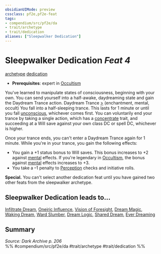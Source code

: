 ```yaml
---
obsidianUIMode: preview
cssclass: pf2e,pf2e-feat
tags:
- compendium/src/pf2e/da
- trait/archetype
- trait/dedication
aliases: ["Sleepwalker Dedication"]
---
```

# Sleepwalker Dedication  *Feat 4*  
[archetype](../../rules/traits/archetype.md)  [dedication](../../rules/traits/dedication.md)  

- **Prerequisites**: expert in [Occultism](../skills.md#Occultism)

You've learned to manipulate states of consciousness, beginning with your own. You can send yourself into a half-awake, daydreaming state and gain the Daydream Trance action. Daydream Trance [>](../../rules/core-rulebook/chapter-9-playing-the-game.md#Actions "Single Action") (enchantment, mental, occult) You fall into a half-sleeping trance. This lasts for 1 minute or until you fall [unconscious](../../rules/conditions.md#Unconscious), whichever comes first. You can voluntarily end your trance by taking a single action, which has a [concentrate](../../rules/traits/concentrate.md) trait, and succeeding at a Will save against your own class DC or spell DC, whichever is higher.

Once your trance ends, you can't enter a Daydream Trance again for 1 minute. While you're in your trance, you gain the following effects:

- You gain a +1 status bonus to Will saves. This bonus increases to +2 against [mental](../../rules/traits/mental.md) effects. If you're legendary in [Occultism](../skills.md#Occultism), the bonus against [mental](../../rules/traits/mental.md) effects increases to +3.
- You take a –1 penalty to [Perception](../skills.md#Perception) checks and initiative rolls.

**Special.** You can't select another dedication feat until you have gained two other feats from the sleepwalker archetype.

## Sleepwalker Dedication leads to...

[Infiltrate Dream](infiltrate-dream-da.md), [Oneiric Influence](oneiric-influence-da.md), [Vision of Foresight](vision-of-foresight-da.md), [Dream Magic](dream-magic-da.md), [Waking Dream](waking-dream-da.md), [Ward Slumber](ward-slumber-da.md), [Dream Logic](dream-logic-da.md), [Shared Dream](shared-dream-da.md), [Ever Dreaming](ever-dreaming-da.md)

## Summary

*Source: Dark Archive p. 206*  
%% #compendium/src/pf2e/da #trait/archetype #trait/dedication %%